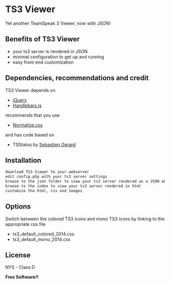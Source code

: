 TS3 Viewer
=========
Yet another TeamSpeak 3 Viewer, now with JSON!

Benefits of TS3 Viewer
-----------
* your ts3 server is rendered in JSON
* minimal configuration to get up and running
* easy front end customization

Dependencies, recommendations and credit
-----------
TS3 Viewer depends on
* [jQuery]
* [Handlebars.js]

recommends that you use
* [Normalize.css]

and has code based on 
* TSStatus by [Sebastien Gerard]

Installation
--------------
```sh
download TS3 Viewer to your webserver
edit config.php with your ts3 server settings
browse to the json folder to view your ts3 server rendered as a JSON object
browse to the index to view your ts3 server rendered in html
customize the html, css and images
```
Options
--------------
Switch between the colored TS3 icons and mono TS3 icons by linking to the appropriate css file
* ts3_default_colored_2014.css
* ts3_default_mono_2014.css

License
----

NYS - Class D

**Free Software!!**

[Normalize.css]:http://necolas.github.io/normalize.css
[Sebastien Gerard]:http://tsstatus.sebastien.me
[Handlebars.js]:http://handlebarsjs.com
[jQuery]:http://jquery.com